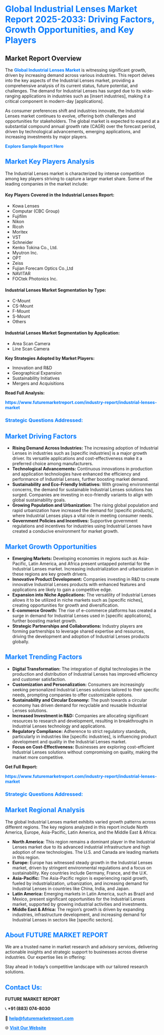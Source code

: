 <h1 style="color: #007BFF;">Global Industrial Lenses Market Report 2025-2033: Driving Factors, Growth Opportunities, and Key Players</h1>

<section id="overview">
<h2>Market Report Overview</h2>
<p>The <a href="https://www.futuremarketreport.com/industry-report/industrial-lenses-market" style="color: #007BFF; text-decoration: none;"><strong>Global Industrial Lenses Market</strong></a> is witnessing significant growth, driven by increasing demand across various industries. This report delves into the key aspects of the Industrial Lenses market, providing a comprehensive analysis of its current status, future potential, and challenges. The demand for Industrial Lenses has surged due to its wide-ranging applications in industries such as [insert industries], making it a critical component in modern-day [applications].</p>
<p>As consumer preferences shift and industries innovate, the Industrial Lenses market continues to evolve, offering both challenges and opportunities for stakeholders. The global market is expected to expand at a substantial compound annual growth rate (CAGR) over the forecast period, driven by technological advancements, emerging applications, and increasing investments by major players.</p>
</section>

<section id="overview">
<p><a href="https://www.futuremarketreport.com/request-sample/reportId=28814" style="color: #007BFF; text-decoration: none;"><strong>Explore Sample Report Here</strong></a></p>
</section>

<section id="key-players">
<h2 style="color: #007BFF;">Market Key Players Analysis</h2>
<p>The Industrial Lenses market is characterized by intense competition among key players striving to capture a larger market share. Some of the leading companies in the market include:</p>
<h4>Key Players Covered in the Industrial Lenses Report:</h4>
<ul><li>Kowa Lenses</li><li>Computar (CBC Group)</li><li>Fujifilm</li><li>Nikon</li><li>Ricoh</li><li>Moritex</li><li>VST</li><li>Schneider</li><li>Kenko Tokina Co., Ltd.</li><li>Myutron Inc.</li><li>OPT</li><li>Zeiss</li><li>Fujian Forecam Optics Co.,Ltd</li><li>NAVITAR</li><li>FOCtek Photonics Inc.</li></ul>
<h4>Industrial Lenses Market Segmentation by Type:</h4>
<ul><li>C-Mount</li><li>CS-Mount</li><li>F-Mount</li><li>S-Mount</li><li>Others</li></ul>

<h4>Industrial Lenses Market Segmentation by Application:</h4>
<ul><li>Area Scan Camera</li><li>Line Scan Camera</li></ul>
<p><strong>Key Strategies Adopted by Market Players:</strong></p>
<ul>
<li>Innovation and R&D</li>
<li>Geographical Expansion</li>
<li>Sustainability Initiatives</li>
<li>Mergers and Acquisitions</li>
</ul>
</section>

<section>
<p><strong>Read Full Analysis: </strong></p><a href="https://www.futuremarketreport.com/industry-report/industrial-lenses-market" style="color: #007BFF; text-decoration: none;"><strong>https://www.futuremarketreport.com/industry-report/industrial-lenses-market</strong></a>
<h3 style="color: #007BFF;">Strategic Questions Addressed:</h3>
</section>

<section id="driving-factors">
<h2 style="color: #007BFF;">Market Driving Factors</h2>
<ul>
<li><strong>Rising Demand Across Industries:</strong> The increasing adoption of Industrial Lenses in industries such as [specific industries] is a major growth driver. Its versatile applications and cost-effectiveness make it a preferred choice among manufacturers.</li>
<li><strong>Technological Advancements:</strong> Continuous innovations in production and application technologies have enhanced the efficiency and performance of Industrial Lenses, further boosting market demand.</li>
<li><strong>Sustainability and Eco-Friendly Initiatives:</strong> With growing environmental concerns, the demand for sustainable Industrial Lenses solutions has surged. Companies are investing in eco-friendly variants to align with global sustainability goals.</li>
<li><strong>Growing Population and Urbanization:</strong> The rising global population and rapid urbanization have increased the demand for [specific products], where Industrial Lenses plays a vital role in meeting consumer needs.</li>
<li><strong>Government Policies and Incentives:</strong> Supportive government regulations and incentives for industries using Industrial Lenses have created a conducive environment for market growth.</li>
</ul>
</section>

<section id="growth-opportunities">
<h2 style="color: #007BFF;">Market Growth Opportunities</h2>
<ul>
<li><strong>Emerging Markets:</strong> Developing economies in regions such as Asia-Pacific, Latin America, and Africa present untapped potential for the Industrial Lenses market. Increasing industrialization and urbanization in these regions are key growth drivers.</li>
<li><strong>Innovative Product Development:</strong> Companies investing in R&D to create innovative Industrial Lenses products with enhanced features and applications are likely to gain a competitive edge.</li>
<li><strong>Expansion into Niche Applications:</strong> The versatility of Industrial Lenses allows it to be utilized in niche markets such as [specific niches], creating opportunities for growth and diversification.</li>
<li><strong>E-commerce Growth:</strong> The rise of e-commerce platforms has created a surge in demand for Industrial Lenses used in [specific applications], further boosting market growth.</li>
<li><strong>Strategic Partnerships and Collaborations:</strong> Industry players are forming partnerships to leverage shared expertise and resources, driving the development and adoption of Industrial Lenses products globally.</li>
</ul>
</section>

<section id="trending-factors">
<h2 style="color: #007BFF;">Market Trending Factors</h2>
<ul>
<li><strong>Digital Transformation:</strong> The integration of digital technologies in the production and distribution of Industrial Lenses has improved efficiency and customer satisfaction.</li>
<li><strong>Customization and Personalization:</strong> Consumers are increasingly seeking personalized Industrial Lenses solutions tailored to their specific needs, prompting companies to offer customizable options.</li>
<li><strong>Sustainability and Circular Economy:</strong> The push towards a circular economy has driven demand for recyclable and reusable Industrial Lenses solutions.</li>
<li><strong>Increased Investment in R&D:</strong> Companies are allocating significant resources to research and development, resulting in breakthroughs in Industrial Lenses technology and applications.</li>
<li><strong>Regulatory Compliance:</strong> Adherence to strict regulatory standards, particularly in industries like [specific industries], is influencing product development and quality in the Industrial Lenses market.</li>
<li><strong>Focus on Cost-Effectiveness:</strong> Businesses are exploring cost-efficient Industrial Lenses solutions without compromising on quality, making the market more competitive.</li>
</ul>
</section>

<section>
<p><strong>Get Full Report: </strong></p><a href="https://www.futuremarketreport.com/industry-report/industrial-lenses-market" style="color: #007BFF; text-decoration: none;"><strong>https://www.futuremarketreport.com/industry-report/industrial-lenses-market</strong></a>
<h3 style="color: #007BFF;">Strategic Questions Addressed:</h3>
</section>


<section id="regional-analysis">
<h2 style="color: #007BFF;">Market Regional Analysis</h2>
<p>The global Industrial Lenses market exhibits varied growth patterns across different regions. The key regions analyzed in this report include North America, Europe, Asia-Pacific, Latin America, and the Middle East & Africa:</p>
<ul>
<li><strong>North America:</strong> This region remains a dominant player in the Industrial Lenses market due to its advanced industrial infrastructure and high adoption of new technologies. The U.S. and Canada are leading markets in this region.</li>
<li><strong>Europe:</strong> Europe has witnessed steady growth in the Industrial Lenses market, driven by stringent environmental regulations and a focus on sustainability. Key countries include Germany, France, and the U.K.</li>
<li><strong>Asia-Pacific:</strong> The Asia-Pacific region is experiencing rapid growth, fueled by industrialization, urbanization, and increasing demand for Industrial Lenses in countries like China, India, and Japan.</li>
<li><strong>Latin America:</strong> Emerging markets in Latin America, such as Brazil and Mexico, present significant opportunities for the Industrial Lenses market, supported by growing industrial activities and investments.</li>
<li><strong>Middle East & Africa:</strong> The region’s growth is driven by expanding industries, infrastructure development, and increasing demand for Industrial Lenses in sectors like [specific sectors].</li>
</ul>
</section>

<footer>
<h2 style="color: #007BFF;">About FUTURE MARKET REPORT</h2>
<p>We are a trusted name in market research and advisory services, delivering actionable insights and strategic support to businesses across diverse industries. Our expertise lies in offering:</p>

<p>Stay ahead in today’s competitive landscape with our tailored research solutions.</p>

<h2 style="color: #007BFF;">Contact Us:</h2>
<p><strong>FUTURE MARKET REPORT</strong></p>
<p>📞 <strong>+91 (883) 074-8030</strong></p>
<p>📧 <strong><a href="mailto:help@futuremarketreport.com" style="color: #007BFF;">help@futuremarketreport.com</a></strong></p>
<p>🌐 <strong><a href="https://www.futuremarketreport.com/" style="color: #007BFF;">Visit Our Website</a></strong></p>
</footer>
